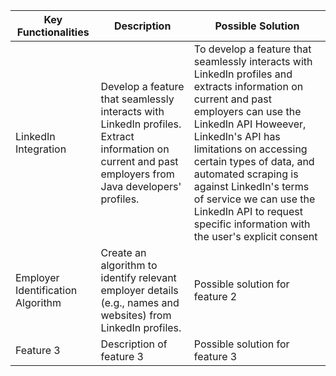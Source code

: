 | Key Functionalities | Description           | Possible Solution           |
| ------------------- | --------------------- | ---------------------------- |
| LinkedIn Integration        | Develop a feature that seamlessly interacts with LinkedIn profiles. Extract information on current and past employers from Java developers' profiles. |To develop a feature that seamlessly interacts with LinkedIn profiles and extracts information on current and past employers  can use the LinkedIn API Howeever, LinkedIn's API has limitations on accessing certain types of data, and automated scraping is against LinkedIn's terms of service  we can use the LinkedIn API to request specific information with the user's explicit consent |
| Employer Identification Algorithm         | Create an algorithm to identify relevant employer details (e.g., names and websites) from LinkedIn profiles. | Possible solution for feature 2 |
| Feature 3           | Description of feature 3 | Possible solution for feature 3 |

  

